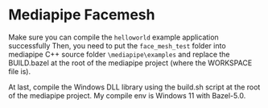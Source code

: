 # Mediapipe Facemesh

Make sure you can compile the ```helloworld``` example application successfully
Then, you need to put the ```face_mesh_test``` folder into mediapipe C++ source folder ```\mediapipe\examples``` and replace the BUILD.bazel at the root of the mediapipe project (where the WORKSPACE file is).

At last, compile the Windows DLL library using the build.sh script at the root of the mediapipe project.
My compile env is Windows 11 with Bazel-5.0.
